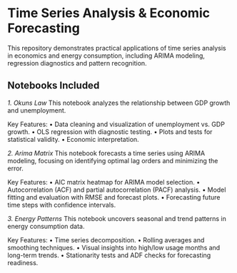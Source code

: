 # Time Series Analysis & Economic Forecasting

This repository demonstrates practical applications of time series analysis in economics and energy consumption, including ARIMA modeling, regression diagnostics and pattern recognition.

## Notebooks Included

*1. Okuns Law*
This notebook analyzes the relationship between GDP growth and unemployment.

Key Features:
	•	Data cleaning and visualization of unemployment vs. GDP growth.
	•	OLS regression with diagnostic testing.
	•	Plots and tests for statistical validity.
        •	Economic interpretation.

*2. Arima Matrix*
This notebook forecasts a time series using ARIMA modeling, focusing on identifying optimal lag orders and minimizing the error.

Key Features:
	•	AIC matrix heatmap for ARIMA model selection.
	•	Autocorrelation (ACF) and partial autocorrelation (PACF) analysis.
	•	Model fitting and evaluation with RMSE and forecast plots.
	•	Forecasting future time steps with confidence intervals.


*3. Energy Patterns*
This notebook uncovers seasonal and trend patterns in energy consumption data.

Key Features:
	•	Time series decomposition.
	•	Rolling averages and smoothing techniques.
	•	Visual insights into high/low usage months and long-term trends.
	•	Stationarity tests and ADF checks for forecasting readiness.
